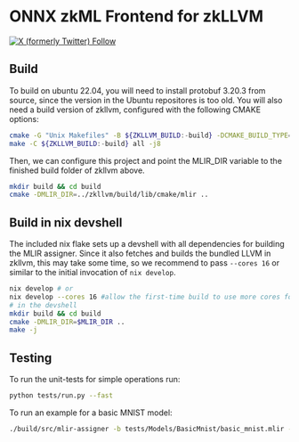 # ONNX zkML Frontend for zkLLVM
[![X (formerly Twitter) Follow](https://img.shields.io/twitter/follow/TACEO_IO)](https://twitter.com/TACEO_IO)
## Build

To build on ubuntu 22.04, you will need to install protobuf 3.20.3 from source, since the version in the Ubuntu repositores is too old.
You will also need a build version of zkllvm, configured with the following CMAKE options:

```bash
cmake -G "Unix Makefiles" -B ${ZKLLVM_BUILD:-build} -DCMAKE_BUILD_TYPE=Release -DCIRCUIT_ASSEMBLY_OUTPUT=TRUE -DLLVM_ENABLE_PROJECTS="clang;mlir" -DLLVM_TARGETS_TO_BUILD="Assigner;X86" -DLLVM_ENABLE_ASSERTIONS=ON -DLLVM_ENABLE_RTTI=ON -DLLVM_ENABLE_LIBEDIT=OFF .
make -C ${ZKLLVM_BUILD:-build} all -j8
```

Then, we can configure this project and point the MLIR_DIR variable to the finished build folder of zkllvm above.

```bash
mkdir build && cd build
cmake -DMLIR_DIR=../zkllvm/build/lib/cmake/mlir ..
```

## Build in nix devshell

The included nix flake sets up a devshell with all dependencies for building the MLIR assigner.
Since it also fetches and builds the bundled LLVM in zkllvm, this may take some time, so we recommend to pass `--cores 16` or similar to the initial invocation of `nix develop`.

```bash
nix develop # or
nix develop --cores 16 #allow the first-time build to use more cores for building the deps
# in the devshell
mkdir build && cd build
cmake -DMLIR_DIR=$MLIR_DIR ..
make -j
```

## Testing

To run the unit-tests for simple operations run:

```bash
python tests/run.py --fast
```

To run an example for a basic MNIST model:

```bash
./build/src/mlir-assigner -b tests/Models/BasicMnist/basic_mnist.mlir -i tests/Models/BasicMnist/basic_mnist.json -e pallas -c circuit -t table --print_circuit_output --check
```
